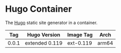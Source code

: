 # Hugo Container

The [Hugo](https://gohugo.io/) static site generator in a container.

| Tag | Hugo Version   | Image Tag | Arch |
|----|----------------|----|----|
| 0.0.1 | extended 0.119 | ext-0.119 | arm64 |